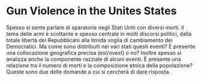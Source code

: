 # Gun Violence in the Unites States

Spesso si sente parlare di sparatorie negli Stati Uniti con diversi morti. Il tema delle armi è scottante e spesso centrale in molti discorsi politici, dalla totale libertà dei Repubblicani alla timida voglia di cambiamento dei Democratici. 
Ma come sono distribuiti nei vari stati questi eventi? È presente una collocazione geografica precisa (est/ovest) o no?
Inoltre spesso si analizza anche la componente razziale di alcuni eventi. È presente una relazione tra il numero di morti e la composizione etnica della popolazione? 
Queste sono due delle domande a cui si cercherà di dare risposta.